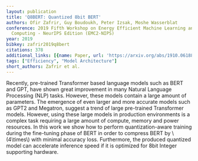 ```yaml
---
layout: publication
title: 'Q8BERT: Quantized 8bit BERT'
authors: Ofir Zafrir, Guy Boudoukh, Peter Izsak, Moshe Wasserblat
conference: 2019 Fifth Workshop on Energy Efficient Machine Learning and Cognitive
  Computing - NeurIPS Edition (EMC2-NIPS)
year: 2019
bibkey: zafrir2019q8bert
citations: 378
additional_links: [{name: Paper, url: 'https://arxiv.org/abs/1910.06188'}]
tags: ["Efficiency", "Model Architecture"]
short_authors: Zafrir et al.
---
```

Recently, pre-trained Transformer based language models such as BERT and GPT,
have shown great improvement in many Natural Language Processing (NLP) tasks.
However, these models contain a large amount of parameters. The emergence of
even larger and more accurate models such as GPT2 and Megatron, suggest a trend
of large pre-trained Transformer models. However, using these large models in
production environments is a complex task requiring a large amount of compute,
memory and power resources. In this work we show how to perform
quantization-aware training during the fine-tuning phase of BERT in order to
compress BERT by \\(4\times\\) with minimal accuracy loss. Furthermore, the
produced quantized model can accelerate inference speed if it is optimized for
8bit Integer supporting hardware.